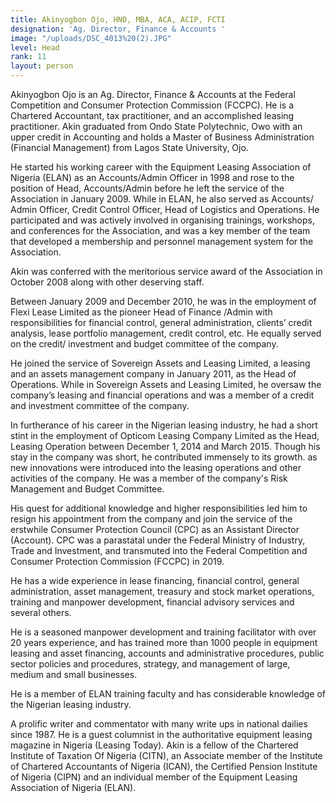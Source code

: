 ```yaml
---
title: Akinyogbon Ojo, HND, MBA, ACA, ACIP, FCTI
designation: 'Ag. Director, Finance & Accounts '
image: "/uploads/DSC_4013%20(2).JPG"
level: Head
rank: 11
layout: person
---
```


Akinyogbon Ojo is an Ag. Director, Finance & Accounts at the Federal Competition and Consumer Protection Commission (FCCPC). He is a Chartered Accountant, tax practitioner, and an accomplished leasing practitioner. 
Akin graduated from Ondo State Polytechnic, Owo with an upper credit in Accounting and holds a Master of Business Administration (Financial Management) from Lagos State University, Ojo.

 
He started his working career with the Equipment Leasing Association of Nigeria (ELAN) as an Accounts/Admin Officer in 1998 and rose to the position of Head, Accounts/Admin before he left the service of the Association in January 2009. While in ELAN, he also served as Accounts/ Admin Officer, Credit Control Officer, Head of Logistics and Operations. He participated and was actively involved in organising trainings, workshops, and conferences for the Association, and was a key member of the team that developed a membership and personnel management system for the Association.


Akin was conferred with the meritorious service award of the Association in October 2008 along with other deserving staff.

Between January 2009 and December 2010, he was in the employment of Flexi Lease Limited as the pioneer Head of Finance /Admin with responsibilities for financial control, general administration, clients’ credit analysis, lease portfolio management, credit control, etc. He equally served on the credit/ investment and budget committee of the company.


He joined the service of Sovereign Assets and Leasing Limited, a leasing and an assets management company in January 2011, as the Head of Operations. While in Sovereign Assets and Leasing Limited, he oversaw the company’s leasing and financial operations and was a member of a credit and investment committee of the company.


In furtherance of his career in the Nigerian leasing industry, he had a short stint in the employment of Opticom Leasing Company Limited as the Head, Leasing Operation between December 1, 2014 and March 2015. Though his stay in the company was short, he contributed immensely to its growth. as new innovations were introduced into the leasing operations and other activities of the company. He was a member of the company's Risk Management and Budget Committee.

His quest for additional knowledge and higher responsibilities led him to resign his appointment from the company and join the service of the erstwhile Consumer Protection Council (CPC) as an Assistant Director (Account). CPC was a parastatal under the Federal Ministry of Industry, Trade and Investment, and transmuted into the Federal Competition and Consumer Protection Commission (FCCPC) in 2019. 


He has a wide experience in lease financing, financial control, general administration, asset management, treasury and stock market operations, training and manpower development, financial advisory services and several others.


He is a seasoned manpower development and training facilitator with over 20 years experience, and has trained more than 1000 people in equipment leasing and asset financing, accounts and administrative procedures, public sector policies and procedures, strategy, and management of large, medium and small businesses. 

He is a member of ELAN training faculty and has considerable knowledge of the Nigerian leasing industry.

A prolific writer and commentator with many write ups in national dailies since 1987. He is a guest columnist in the authoritative equipment leasing magazine in Nigeria (Leasing Today).
Akin is a fellow of the Chartered Institute of Taxation Of Nigeria (CITN), an Associate member of the Institute of Chartered Accountants of Nigeria (ICAN), the Certified Pension Institute of Nigeria (CIPN) and an individual member of the Equipment Leasing Association of Nigeria (ELAN).